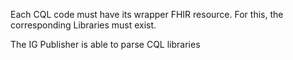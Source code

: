 Each CQL code must have its wrapper FHIR resource. 
For this, the corresponding Libraries must exist.

The IG Publisher is able to parse CQL libraries





